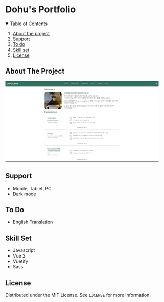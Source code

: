 # Dohu's Portfolio

<!-- TABLE OF CONTENTS -->
<details open="open">
  <summary>Table of Contents</summary>
  <ol>
    <li><a href="#about-the-project">About the project</a></li>
    <li><a href="#support">Support</a></li>
    <li><a href="#todo">To do</a></li>
    <li><a href="#skill-set">Skill set</a></li>
    <li><a href="#license">License</a></li>
  </ol>
</details>


<!-- ABOUT THE PROJECT -->
## About The Project
![GIF](./src/assets/image/portfolio-demo.gif)

## Support
* Mobile, Tablet, PC
* Dark mode

## To Do
* English Translation 

## Skill Set
* Javascript
* Vue 2
* Vuetify
* Sass

## License
Distributed under the MIT License. See `LICENSE` for more information.